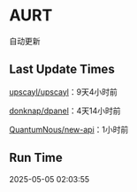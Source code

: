 # AURT

自动更新


## Last Update Times

[upscayl/upscayl](https://github.com/upscayl/upscayl)：9天4小时前

[donknap/dpanel](https://github.com/donknap/dpanel)：4天14小时前

[QuantumNous/new-api](https://github.com/QuantumNous/new-api)：1小时前


## Run Time
2025-05-05 02:03:55
